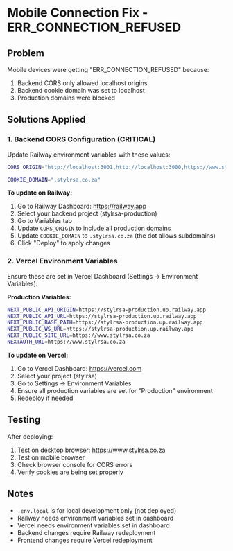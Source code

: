 # Mobile Connection Fix - ERR_CONNECTION_REFUSED

## Problem
Mobile devices were getting "ERR_CONNECTION_REFUSED" because:
1. Backend CORS only allowed localhost origins
2. Backend cookie domain was set to localhost
3. Production domains were blocked

## Solutions Applied

### 1. Backend CORS Configuration (CRITICAL)
Update Railway environment variables with these values:

```bash
CORS_ORIGIN="http://localhost:3001,http://localhost:3000,https://www.stylrsa.co.za,https://stylrsa.co.za,https://stylrsa.vercel.app,https://stylrsa-git-main-tsakanimsengi-gmailcoms-projects.vercel.app"

COOKIE_DOMAIN=".stylrsa.co.za"
```

**To update on Railway:**
1. Go to Railway Dashboard: https://railway.app
2. Select your backend project (stylrsa-production)
3. Go to Variables tab
4. Update `CORS_ORIGIN` to include all production domains
5. Update `COOKIE_DOMAIN` to `.stylrsa.co.za` (the dot allows subdomains)
6. Click "Deploy" to apply changes

### 2. Vercel Environment Variables
Ensure these are set in Vercel Dashboard (Settings → Environment Variables):

**Production Variables:**
```bash
NEXT_PUBLIC_API_ORIGIN=https://stylrsa-production.up.railway.app
NEXT_PUBLIC_API_URL=https://stylrsa-production.up.railway.app
NEXT_PUBLIC_BASE_PATH=https://stylrsa-production.up.railway.app
NEXT_PUBLIC_WS_URL=https://stylrsa-production.up.railway.app
NEXT_PUBLIC_SITE_URL=https://www.stylrsa.co.za
NEXTAUTH_URL=https://www.stylrsa.co.za
```

**To update on Vercel:**
1. Go to Vercel Dashboard: https://vercel.com
2. Select your project (stylrsa)
3. Go to Settings → Environment Variables
4. Ensure all production variables are set for "Production" environment
5. Redeploy if needed

## Testing
After deploying:
1. Test on desktop browser: https://www.stylrsa.co.za
2. Test on mobile browser
3. Check browser console for CORS errors
4. Verify cookies are being set properly

## Notes
- `.env.local` is for local development only (not deployed)
- Railway needs environment variables set in dashboard
- Vercel needs environment variables set in dashboard
- Backend changes require Railway redeployment
- Frontend changes require Vercel redeployment
